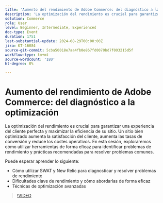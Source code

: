 ```yaml
---
title: 'Aumento del rendimiento de Adobe Commerce: del diagnóstico a la optimización'
description: 'La optimización del rendimiento es crucial para garantizar una experiencia del cliente perfecta y maximizar la eficiencia de su sitio. Un sitio bien optimizado aumenta la satisfacción del cliente, aumenta las tasas de conversión y reduce los costes operativos. En esta sesión, exploraremos cómo utilizar herramientas de forma eficaz para identificar problemas de rendimiento y prácticas recomendadas para resolver problemas comunes. Puede esperar aprender: cómo utilizar SWAT y New Relic para diagnosticar y resolver problemas de rendimiento. Dificultades clave de rendimiento y cómo abordarlas de forma eficaz.'
solution: Commerce
role: User
level: Beginner, Intermediate, Experienced
doc-type: Event
duration: 1751
last-substantial-update: 2024-08-29T00:00:00Z
jira: KT-16084
source-git-commit: 5cba50018e7aa4fb0e867fd0070bd7f003215d5f
workflow-type: tm+mt
source-wordcount: '180'
ht-degree: 0%

---
```



# Aumento del rendimiento de Adobe Commerce: del diagnóstico a la optimización

La optimización del rendimiento es crucial para garantizar una experiencia del cliente perfecta y maximizar la eficiencia de su sitio. Un sitio bien optimizado aumenta la satisfacción del cliente, aumenta las tasas de conversión y reduce los costes operativos. En esta sesión, exploraremos cómo utilizar herramientas de forma eficaz para identificar problemas de rendimiento y prácticas recomendadas para resolver problemas comunes.

Puede esperar aprender lo siguiente:

* Cómo utilizar SWAT y New Relic para diagnosticar y resolver problemas de rendimiento
* Dificultades clave de rendimiento y cómo abordarlas de forma eficaz
* Técnicas de optimización avanzadas

>[!VIDEO](https://video.tv.adobe.com/v/3433148/?learn=on)
